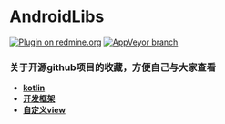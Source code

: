 # AndroidLibs
[![Plugin on redmine.org](https://img.shields.io/redmine/plugin/stars/redmine_xlsx_format_issue_exporter.svg)]()
[![AppVeyor branch](https://img.shields.io/appveyor/ci/gruntjs/grunt/master.svg)]()

### 关于开源github项目的收藏，方便自己与大家查看

* [**kotlin**](https://github.com/GuoYangGit/AndroidLibs/tree/master/kotlin)
* [**开发框架**](https://github.com/GuoYangGit/AndroidLibs/tree/master/%E6%A1%86%E6%9E%B6)
* [**自定义view**](https://github.com/GuoYangGit/AndroidLibs/tree/master/%E8%87%AA%E5%AE%9A%E4%B9%89view)
